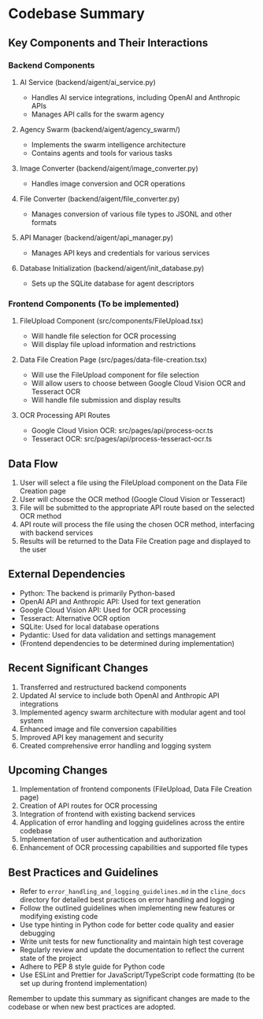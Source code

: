 # Codebase Summary

## Key Components and Their Interactions

### Backend Components

1. AI Service (backend/aigent/ai_service.py)
   - Handles AI service integrations, including OpenAI and Anthropic APIs
   - Manages API calls for the swarm agency

2. Agency Swarm (backend/aigent/agency_swarm/)
   - Implements the swarm intelligence architecture
   - Contains agents and tools for various tasks

3. Image Converter (backend/aigent/image_converter.py)
   - Handles image conversion and OCR operations

4. File Converter (backend/aigent/file_converter.py)
   - Manages conversion of various file types to JSONL and other formats

5. API Manager (backend/aigent/api_manager.py)
   - Manages API keys and credentials for various services

6. Database Initialization (backend/aigent/init_database.py)
   - Sets up the SQLite database for agent descriptors

### Frontend Components (To be implemented)

1. FileUpload Component (src/components/FileUpload.tsx)
   - Will handle file selection for OCR processing
   - Will display file upload information and restrictions

2. Data File Creation Page (src/pages/data-file-creation.tsx)
   - Will use the FileUpload component for file selection
   - Will allow users to choose between Google Cloud Vision OCR and Tesseract OCR
   - Will handle file submission and display results

3. OCR Processing API Routes
   - Google Cloud Vision OCR: src/pages/api/process-ocr.ts
   - Tesseract OCR: src/pages/api/process-tesseract-ocr.ts

## Data Flow

1. User will select a file using the FileUpload component on the Data File Creation page
2. User will choose the OCR method (Google Cloud Vision or Tesseract)
3. File will be submitted to the appropriate API route based on the selected OCR method
4. API route will process the file using the chosen OCR method, interfacing with backend services
5. Results will be returned to the Data File Creation page and displayed to the user

## External Dependencies

- Python: The backend is primarily Python-based
- OpenAI API and Anthropic API: Used for text generation
- Google Cloud Vision API: Used for OCR processing
- Tesseract: Alternative OCR option
- SQLite: Used for local database operations
- Pydantic: Used for data validation and settings management
- (Frontend dependencies to be determined during implementation)

## Recent Significant Changes

1. Transferred and restructured backend components
2. Updated AI service to include both OpenAI and Anthropic API integrations
3. Implemented agency swarm architecture with modular agent and tool system
4. Enhanced image and file conversion capabilities
5. Improved API key management and security
6. Created comprehensive error handling and logging system

## Upcoming Changes

1. Implementation of frontend components (FileUpload, Data File Creation page)
2. Creation of API routes for OCR processing
3. Integration of frontend with existing backend services
4. Application of error handling and logging guidelines across the entire codebase
5. Implementation of user authentication and authorization
6. Enhancement of OCR processing capabilities and supported file types

## Best Practices and Guidelines

- Refer to `error_handling_and_logging_guidelines.md` in the `cline_docs` directory for detailed best practices on error handling and logging
- Follow the outlined guidelines when implementing new features or modifying existing code
- Use type hinting in Python code for better code quality and easier debugging
- Write unit tests for new functionality and maintain high test coverage
- Regularly review and update the documentation to reflect the current state of the project
- Adhere to PEP 8 style guide for Python code
- Use ESLint and Prettier for JavaScript/TypeScript code formatting (to be set up during frontend implementation)

Remember to update this summary as significant changes are made to the codebase or when new best practices are adopted.
